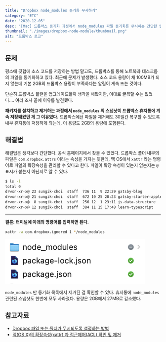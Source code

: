 ```yaml
---
title: "Dropbox node_modules 동기화 무시하기"
category: "ETC"
date: "2020-12-05"
desc: "[Mac] 드롭박스 동기화 과정에서 node_modules 파일 동기화를 무시하는 간단한 팁을 공유합니다"
thumbnail: "./images/dropbox-node-module/thumbnail.png"
alt: "드롭박스 로고"
---
```


## 문제

평소에 깃헙에 소스 코드를 저장하는 방법 말고도, 드롭박스를 통해 노트북과 데스크톱의 파일을 동기화하고 있다.
최근에 문제가 발생했다. 소스 코드 용량이 채 100MB가 되지 않는데 기본 2GB의 드롭박스 용량이 부족하다는 알림이 계속 뜨는 것이다.

단순히 드롭박스 플랜을 업그레이드할까 생각을 해봤지만, 이대로 굴복할 수는 없었다…. 여러 조사 끝에 이유를 발견했다.

**패키지를 설치하고 제거하는 과정에서 `node_modules` 의 스냅샷이 드롭박스 휴지통에 계속 저장돼왔던 게 그 이유였다.** 드롭박스에선 파일을 제거해도 30일간 복구할 수 있도록 내부 휴지통에 저장하게 되는데, 이 용량도 2GB의 용량에 포함된다.

## 해결법

해결법은 생각보다 간단했다. 공식 홈페이지에서 찾을 수 있었다. 드롭박스 폴더 내부의 파일은 `com.dropbox.attrs` 이라는 속성을 가지는 듯한데, 맥 OS에서 `xattr` 라는 명령어로 파일의 확장속성을 관리할 수 있다고 한다. 파일이 확장 속성이 있는지 없는지는 `@` 표시가 붙는지 아닌지로 알 수 있다.

```zsh
$ ls -l
total 0
drwxr-xr-x@ 23 sungik-choi  staff  736 11  9 22:29 gatsby-blog
drwxr-xr-x@ 21 sungik-choi  staff  672 10 25 20:23 gatsby-starter-apple
drwxr-xr-x@  8 sungik-choi  staff  256 12  1 23:11 js-data-structure
drwxr-xr-x@ 12 sungik-choi  staff  384 11 15 17:48 learn-typescript
```

---

**결론: 터미널에 아래의 명령어를 입력하면 된다.**

```zsh
xattr -w com.dropbox.ignored 1 */node_modules
```

![node_modules 파일 무시 성공](images/dropbox-node-module/1.png)

`node_modules` 만 동기화 목록에서 제거된 걸 확인할 수 있다. 휴지통에 `node_modules` 관련된 스냅샷도 한번에 모두 사라졌다. 용량은 2GB에서 27MB로 감소했다.

## 참고자료

- [Dropbox 파일 또는 폴더가 무시되도록 설정하는 방법](https://help.dropbox.com/ko-kr/files-folders/restore-delete/ignored-files)
- [맥(OS X)의 확장속성(xattr) 과 접근제어(ACL) 확인 및 제거](https://kiros33.tistory.com/entry/%EB%A7%A5OS-X%EC%9D%98-%ED%99%95%EC%9E%A5%EC%86%8D%EC%84%B1xattr-%EA%B3%BC-%EC%A0%91%EA%B7%BC%EC%A0%9C%EC%96%B4ACL-%ED%99%95%EC%9D%B8-%EB%B0%8F-%EC%A0%9C%EA%B1%B0)
